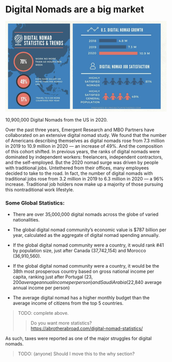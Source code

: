 
# Digital Nomads are a big market

![image alt text](img/nomad_stats.png)


10,900,000 Digital Nomads from the US in 2020.

Over the past three years, Emergent Research and MBO Partners have collaborated on an extensive digital nomad study. We found that the number of Americans describing themselves as digital nomads rose from 7.3 million in 2019 to 10.9 million in 2020 — an increase of 49%. And the composition of this cohort shifted. In previous years, the ranks of digital nomads were dominated by independent workers: freelancers, independent contractors, and the self-employed. But the 2020 nomad surge was driven by people with traditional jobs. Untethered from their offices, many employees decided to take to the road. In fact, the number of digital nomads with traditional jobs rose from 3.2 million in 2019 to 6.3 million in 2020 — a 96% increase. Traditional job holders now make up a majority of those pursuing this nontraditional work lifestyle.

### Some Global Statistics:

* There are over 35,000,000 digital nomads across the globe of varied nationalities.

* The global digital nomad community’s economic value is $787 billion per year, calculated as the aggregate of digital nomad spending annually.

* If the global digital nomad community were a country, it would rank #41 by population size, just after Canada (37,742,154) and Morocco (36,910,560).

* If the global digital nomad community were a country, it would be the 38th most prosperous country based on gross national income per capita, ranking just after Portugal ($23,200 average annual income per person) and Saudi Arabia ($22,840 average annual income per person)

* The average digital nomad has a higher monthly budget than the average income of citizens from the top 5 countries.

> TODO: complete above.
>> Do you want more statistics? https://abrotherabroad.com/digital-nomad-statistics/

As such, taxes were reported as one of the major struggles for digital nomads.
> TODO: (anyone) Should I move this to the why section?
